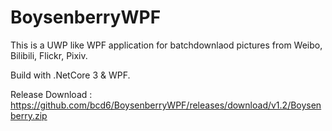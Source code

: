 # BoysenberryWPF
This is a UWP like WPF application for batchdownlaod pictures from Weibo, Bilibili, Flickr, Pixiv. 

Build with .NetCore 3 & WPF.

Release Download : https://github.com/bcd6/BoysenberryWPF/releases/download/v1.2/Boysenberry.zip
